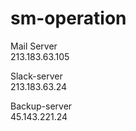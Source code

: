 # sm-operation

Mail Server  
213.183.63.105  
  
Slack-server  
213.183.63.24
  
Backup-server  
45.143.221.24 
